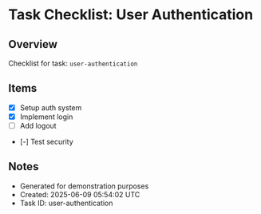 # Task Checklist: User Authentication

## Overview
Checklist for task: `user-authentication`

## Items

- [x] Setup auth system
- [x] Implement login
- [ ] Add logout
- [-] Test security

## Notes
- Generated for demonstration purposes
- Created: 2025-06-09 05:54:02 UTC
- Task ID: user-authentication
